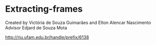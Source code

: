 # Extracting-frames
Created by Victória de Souza Guimarães and Elton Alencar Nascimento
Advisor Edjard de Souza Mota 

http://riu.ufam.edu.br/handle/prefix/6138
